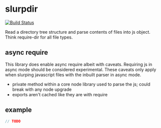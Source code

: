 # slurpdir

[![Build Status](https://travis-ci.org/seangarner/slurpdir.svg?branch=master)](https://travis-ci.org/seangarner/slurpdir)

Read a directory tree structure and parse contents of files into js object.  Think require-dir for
all file types.

## async require
This library does enable async require albeit with caveats.  Requiring js in async mode should be
considered experimental.  These caveats only apply when slurping javascript files with the inbuilt
parser in async mode.

  - private method within a core node library used to parse the js; could break with any node upgrade
  - exports aren't cached like they are with require

## example
```js
// TODO
```

